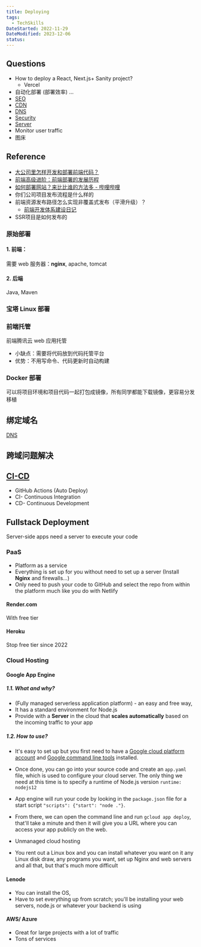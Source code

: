 ```yaml
---
title: Deploying
tags:
  - TechSkills
DateStarted: 2022-11-29
DateModified: 2023-12-06
status:
---
```


## Questions

- How to deploy a React, Next.js+ Sanity project?
  - Vercel
- 自动化部署 (部署效率) ...
- [SEO](SEO)
- [CDN](CDN)
- [DNS](DNS)
- [Security](Security)
- [Server](Server)
- Monitor user traffic
- 图床

## Reference

- [大公司里怎样开发和部署前端代码？](https://link.juejin.cn?target=https%3A%2F%2Fwww.zhihu.com%2Fquestion%2F20790576 "https://www.zhihu.com/question/20790576")
- [前端高级进阶：前端部署的发展历程](https://juejin.cn/post/6844904086823780366 "https://juejin.cn/post/6844904086823780366")
- [如何部署网站？来比比谁的方法多 - 哔哩哔哩](https://www.bilibili.com/read/cv16179200)
- 你们公司项目发布流程是什么样的
- 前端资源发布路径怎么实现非覆盖式发布（平滑升级）？
    - [前端开发体系建设日记](https://link.segmentfault.com/?enc=ZpvInopx32IGK%2FvnIg2vLg%3D%3D.PJEv7fHpFxUMZ%2BIQuGQukLViiVDVM%2FejJlUOTokPCeZYXahz9lQzKfyK%2F2smXshy)
- SSR项目是如何发布的
### 原始部署

#### 1. 前端：

需要 web 服务器：**nginx**, apache, tomcat

#### 2. 后端

Java, Maven

### 宝塔 Linux 部署

### 前端托管
前端腾讯云 web 应用托管
- 小缺点：需要将代码放到代码托管平台
- 优势：不用写命令、代码更新时自动构建

### Docker 部署
可以将项目环境和项目代码一起打包成镜像，所有同学都能下载镜像，更容易分发移植

## 绑定域名

[DNS](DNS)

## 跨域问题解决

## [CI-CD](CI-CD.md)

- GitHub Actions (Auto Deploy)
- CI- Continuous Integration
- CD- Continuous Development

## Fullstack Deployment

Server-side apps need a server to execute your code

### PaaS

- Platform as a service
- Everything is set up for you without need to set up a server (Install **Nginx** and firewalls...)
- Only need to push your code to GitHub and select the repo from within the platform much like you do with Netlify

#### Render.com

With free tier

#### Heroku

Stop free tier since 2022

### Cloud Hosting

#### Google App Engine

##### 1.1. What and why?

- (Fully managed serverless application platform) - an easy and free way,
- It has a standard environment for Node.js
- Provide with a **Server** in the cloud that **scales automatically** based on the incoming traffic to your app

##### 1.2. How to use?

- It's easy to set up but you first need to have a <u>Google cloud platform account</u> and <u>Google command line tools</u> installed.
- Once done, you can go into your source code and create an `app.yaml` file, which is used to configure your cloud server. The only thing we need at this time is to specify a runtime of Node.js version `runtime: nodejs12`
- App engine will run your code by looking in the `package.json` file for a start script `"scripts": {"start": "node ."}`.
- From there, we can open the command line and run `gcloud app deploy`, that'll take a minute and then it will give you a URL where you can access your app publicly on the web.

- Unmanaged cloud hosting
- You rent out a Linux box and you can install whatever you want on it any Linux disk draw, any programs you want, set up Nginx and web servers and all that, but that's much more difficult

#### Lenode

- You can install the OS,
- Have to set everything up from scratch; you'll be installing your web servers, node.js or whatever your backend is using

#### AWS/ Azure

- Great for large projects with a lot of traffic
- Tons of services
